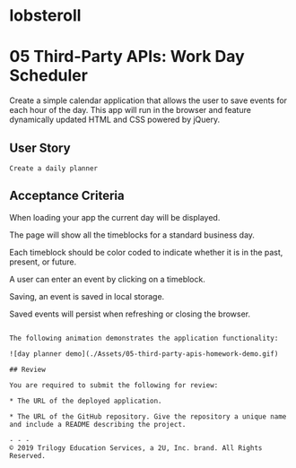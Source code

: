 # lobsteroll
# 05 Third-Party APIs: Work Day Scheduler

Create a simple calendar application that allows the user to save events for each hour of the day. This app will run in the browser and feature dynamically updated HTML and CSS powered by jQuery.

## User Story

```
Create a daily planner
```

## Acceptance Criteria

<!-- what the app will do in real time -->
When loading your app the current day will be displayed. 

<!-- what the app will display  -->
The page will show all the timeblocks for a standard business day.

<!-- color coding with css to determine different sections of the day -->
Each timeblock should be color coded to indicate whether it is in the past, present, or future.

<!-- clickable timeblocks to enter events -->
A user can enter an event by clicking on a timeblock.

<!-- all events are saved to local storage -->
Saving, an event is saved in local storage.

<!-- events will still be saved even when browser window is closed  and reopened later -->
Saved events will persist when refreshing or closing the browser.
```

The following animation demonstrates the application functionality:

![day planner demo](./Assets/05-third-party-apis-homework-demo.gif)

## Review

You are required to submit the following for review:

* The URL of the deployed application.

* The URL of the GitHub repository. Give the repository a unique name and include a README describing the project.

- - -
© 2019 Trilogy Education Services, a 2U, Inc. brand. All Rights Reserved.